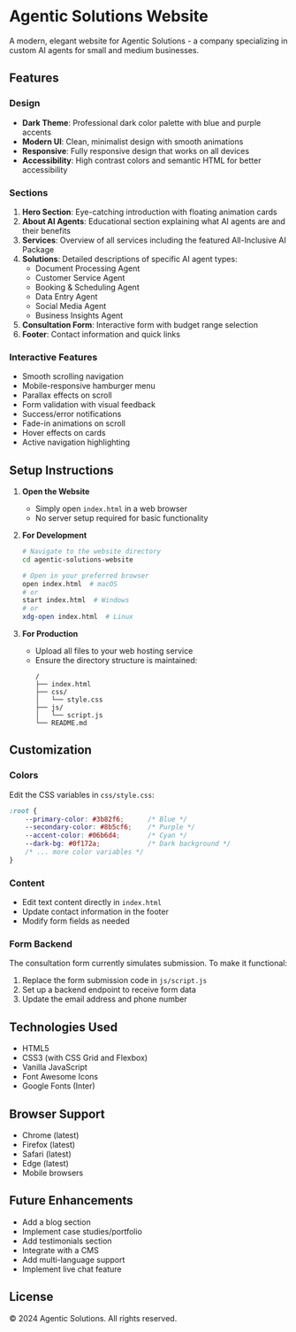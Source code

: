 # Agentic Solutions Website

A modern, elegant website for Agentic Solutions - a company specializing in custom AI agents for small and medium businesses.

## Features

### Design
- **Dark Theme**: Professional dark color palette with blue and purple accents
- **Modern UI**: Clean, minimalist design with smooth animations
- **Responsive**: Fully responsive design that works on all devices
- **Accessibility**: High contrast colors and semantic HTML for better accessibility

### Sections
1. **Hero Section**: Eye-catching introduction with floating animation cards
2. **About AI Agents**: Educational section explaining what AI agents are and their benefits
3. **Services**: Overview of all services including the featured All-Inclusive AI Package
4. **Solutions**: Detailed descriptions of specific AI agent types:
   - Document Processing Agent
   - Customer Service Agent
   - Booking & Scheduling Agent
   - Data Entry Agent
   - Social Media Agent
   - Business Insights Agent
5. **Consultation Form**: Interactive form with budget range selection
6. **Footer**: Contact information and quick links

### Interactive Features
- Smooth scrolling navigation
- Mobile-responsive hamburger menu
- Parallax effects on scroll
- Form validation with visual feedback
- Success/error notifications
- Fade-in animations on scroll
- Hover effects on cards
- Active navigation highlighting

## Setup Instructions

1. **Open the Website**
   - Simply open `index.html` in a web browser
   - No server setup required for basic functionality

2. **For Development**
   ```bash
   # Navigate to the website directory
   cd agentic-solutions-website
   
   # Open in your preferred browser
   open index.html  # macOS
   # or
   start index.html  # Windows
   # or
   xdg-open index.html  # Linux
   ```

3. **For Production**
   - Upload all files to your web hosting service
   - Ensure the directory structure is maintained:
     ```
     /
     ├── index.html
     ├── css/
     │   └── style.css
     ├── js/
     │   └── script.js
     └── README.md
     ```

## Customization

### Colors
Edit the CSS variables in `css/style.css`:
```css
:root {
    --primary-color: #3b82f6;      /* Blue */
    --secondary-color: #8b5cf6;    /* Purple */
    --accent-color: #06b6d4;       /* Cyan */
    --dark-bg: #0f172a;            /* Dark background */
    /* ... more color variables */
}
```

### Content
- Edit text content directly in `index.html`
- Update contact information in the footer
- Modify form fields as needed

### Form Backend
The consultation form currently simulates submission. To make it functional:
1. Replace the form submission code in `js/script.js`
2. Set up a backend endpoint to receive form data
3. Update the email address and phone number

## Technologies Used
- HTML5
- CSS3 (with CSS Grid and Flexbox)
- Vanilla JavaScript
- Font Awesome Icons
- Google Fonts (Inter)

## Browser Support
- Chrome (latest)
- Firefox (latest)
- Safari (latest)
- Edge (latest)
- Mobile browsers

## Future Enhancements
- Add a blog section
- Implement case studies/portfolio
- Add testimonials section
- Integrate with a CMS
- Add multi-language support
- Implement live chat feature

## License
© 2024 Agentic Solutions. All rights reserved. 